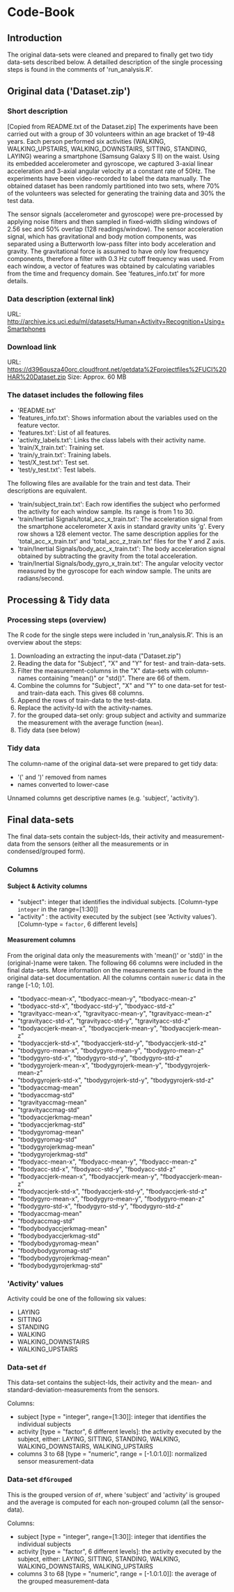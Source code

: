 # Code-Book

## Introduction

The original data-sets were cleaned and prepared to finally get two tidy data-sets described below.
A detailled description of the single processing steps is found in the comments of 'run_analysis.R'.

## Original data ('Dataset.zip')

### Short description
[Copied from README.txt of the Dataset.zip]
The experiments have been carried out with a group of 30 volunteers within an age bracket of 19-48 years. Each person performed six activities (WALKING, WALKING_UPSTAIRS, WALKING_DOWNSTAIRS, SITTING, STANDING, LAYING) wearing a smartphone (Samsung Galaxy S II) on the waist. Using its embedded accelerometer and gyroscope, we captured 3-axial linear acceleration and 3-axial angular velocity at a constant rate of 50Hz. The experiments have been video-recorded to label the data manually. The obtained dataset has been randomly partitioned into two sets, where 70% of the volunteers was selected for generating the training data and 30% the test data. 

The sensor signals (accelerometer and gyroscope) were pre-processed by applying noise filters and then sampled in fixed-width sliding windows of 2.56 sec and 50% overlap (128 readings/window). The sensor acceleration signal, which has gravitational and body motion components, was separated using a Butterworth low-pass filter into body acceleration and gravity. The gravitational force is assumed to have only low frequency components, therefore a filter with 0.3 Hz cutoff frequency was used. From each window, a vector of features was obtained by calculating variables from the time and frequency domain. See 'features_info.txt' for more details. 


### Data description (external link)

URL: http://archive.ics.uci.edu/ml/datasets/Human+Activity+Recognition+Using+Smartphones

### Download link

URL: https://d396qusza40orc.cloudfront.net/getdata%2Fprojectfiles%2FUCI%20HAR%20Dataset.zip
Size: Approx. 60 MB

### The dataset includes the following files

- 'README.txt'
- 'features_info.txt': Shows information about the variables used on the feature vector.
- 'features.txt': List of all features.
- 'activity_labels.txt': Links the class labels with their activity name.
- 'train/X_train.txt': Training set.
- 'train/y_train.txt': Training labels.
- 'test/X_test.txt': Test set.
- 'test/y_test.txt': Test labels.

The following files are available for the train and test data. Their descriptions are equivalent. 

- 'train/subject_train.txt': Each row identifies the subject who performed the activity for each window sample. Its range is from 1 to 30. 
- 'train/Inertial Signals/total_acc_x_train.txt': The acceleration signal from the smartphone accelerometer X axis in standard gravity units 'g'. Every row shows a 128 element vector. The same description applies for the 'total_acc_x_train.txt' and 'total_acc_z_train.txt' files for the Y and Z axis. 
- 'train/Inertial Signals/body_acc_x_train.txt': The body acceleration signal obtained by subtracting the gravity from the total acceleration. 
- 'train/Inertial Signals/body_gyro_x_train.txt': The angular velocity vector measured by the gyroscope for each window sample. The units are radians/second. 


## Processing & Tidy data

### Processing steps (overview)

The R code for the single steps were included in 'run_analysis.R'. This is an overview about the steps:

1. Downloading an extracting the input-data ("Dataset.zip")
2. Reading the data for "Subject", "X" and "Y" for test- and train-data-sets.
3. Filter the measurement-columns in the "X" data-sets with column-names containing "mean()" or "std()". There are 66 of them.
4. Combine the columns for "Subject", "X" and "Y" to one data-set for test- and train-data each. This gives 68 columns.
5. Append the rows of train-data to the test-data.
6. Replace the activity-Id with the activity-names.
7. for the grouped data-set only: group subject and activity and summarize the measurement with the average function (`mean`).
8. Tidy data (see below)

### Tidy data

The column-name of the original data-set were prepared to get tidy data:
- '(' and ')' removed from names
- names converted to lower-case

Unnamed columns get descriptive names (e.g. 'subject', 'activity').


## Final data-sets

The final data-sets contain the subject-Ids, their activity and measurement-data from the sensors (either all the measurements or in condensed/grouped form).

### Columns

#### Subject & Activity columns

- "subject": integer that identifies the individual subjects. [Column-type `integer` in the range=[1:30]]
- "activity" : the activity executed by the subject (see 'Activity values'). [Column-type = `factor`, 6 different levels]

#### Measurement columns

From the original data only the measurements with 'mean()' or 'std()' in the (original-)name were taken. The following 66 columns were included in the final data-sets. More information on the measurements can be found in the original data-set documentation.
All the columns contain `numeric` data in the range [-1.0; 1.0].

- "tbodyacc-mean-x", "tbodyacc-mean-y", "tbodyacc-mean-z"          
- "tbodyacc-std-x", "tbodyacc-std-y", "tbodyacc-std-z"
- "tgravityacc-mean-x", "tgravityacc-mean-y", "tgravityacc-mean-z"
- "tgravityacc-std-x", "tgravityacc-std-y", "tgravityacc-std-z"
- "tbodyaccjerk-mean-x", "tbodyaccjerk-mean-y", "tbodyaccjerk-mean-z"
- "tbodyaccjerk-std-x", "tbodyaccjerk-std-y", "tbodyaccjerk-std-z"       
- "tbodygyro-mean-x", "tbodygyro-mean-y", "tbodygyro-mean-z"
- "tbodygyro-std-x", "tbodygyro-std-y", "tbodygyro-std-z"
- "tbodygyrojerk-mean-x", "tbodygyrojerk-mean-y", "tbodygyrojerk-mean-z"
- "tbodygyrojerk-std-x", "tbodygyrojerk-std-y", "tbodygyrojerk-std-z"
- "tbodyaccmag-mean"
- "tbodyaccmag-std"
- "tgravityaccmag-mean"      
- "tgravityaccmag-std"
- "tbodyaccjerkmag-mean"
- "tbodyaccjerkmag-std"
- "tbodygyromag-mean"
- "tbodygyromag-std"         
- "tbodygyrojerkmag-mean"
- "tbodygyrojerkmag-std"
- "fbodyacc-mean-x", "fbodyacc-mean-y", "fbodyacc-mean-z"
- "fbodyacc-std-x", "fbodyacc-std-y", "fbodyacc-std-z"
- "fbodyaccjerk-mean-x", "fbodyaccjerk-mean-y", "fbodyaccjerk-mean-z"
- "fbodyaccjerk-std-x", "fbodyaccjerk-std-y", "fbodyaccjerk-std-z"
- "fbodygyro-mean-x", "fbodygyro-mean-y", "fbodygyro-mean-z"
- "fbodygyro-std-x", "fbodygyro-std-y", "fbodygyro-std-z"
- "fbodyaccmag-mean"
- "fbodyaccmag-std"
- "fbodybodyaccjerkmag-mean"
- "fbodybodyaccjerkmag-std"
- "fbodybodygyromag-mean"    
- "fbodybodygyromag-std"
- "fbodybodygyrojerkmag-mean"
- "fbodybodygyrojerkmag-std"

### 'Activity' values

Activity could be one of the following six values:

- LAYING
- SITTING
- STANDING
- WALKING 
- WALKING_DOWNSTAIRS
- WALKING_UPSTAIRS


### Data-set `df`

This data-set contains the subject-Ids, their activity and the mean- and standard-deviation-measurements from the sensors.

Columns:

- subject [type = "integer", range=[1:30]]: integer that identifies the individual subjects
- activity [type = "factor", 6 different levels]: the activity executed by the subject, either: LAYING, SITTING, STANDING, WALKING, WALKING_DOWNSTAIRS, WALKING_UPSTAIRS
- columns 3 to 68 [type = "numeric", range = [-1.0:1.0]]: normalized sensor measurement-data


### Data-set `dfGrouped`

This is the grouped version of `df`, where 'subject' and 'activity' is grouped and the average is computed for each non-grouped column (all the sensor-data).

Columns:

- subject [type = "integer", range=[1:30]]: integer that identifies the individual subjects
- activity [type = "factor", 6 different levels]: the activity executed by the subject, either: LAYING, SITTING, STANDING, WALKING, WALKING_DOWNSTAIRS, WALKING_UPSTAIRS
- columns 3 to 68 [type = "numeric", range = [-1.0:1.0]]: the average of the grouped measurement-data

